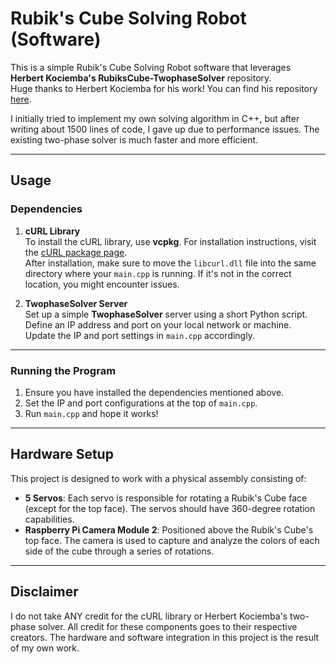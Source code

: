 # Rubik's Cube Solving Robot (Software)

This is a simple Rubik's Cube Solving Robot software that leverages **Herbert Kociemba's RubiksCube-TwophaseSolver** repository.  
Huge thanks to Herbert Kociemba for his work! You can find his repository [here](https://github.com/hkociemba/RubiksCube-TwophaseSolver).

I initially tried to implement my own solving algorithm in C++, but after writing about 1500 lines of code, I gave up due to performance issues. The existing two-phase solver is much faster and more efficient.

---

## Usage

### Dependencies

1. **cURL Library**  
   To install the cURL library, use **vcpkg**. For installation instructions, visit the [cURL package page](https://vcpkg.io/en/package/curl.html).  
   After installation, make sure to move the `libcurl.dll` file into the same directory where your `main.cpp` is running. If it's not in the correct location, you might encounter issues.

2. **TwophaseSolver Server**  
   Set up a simple **TwophaseSolver** server using a short Python script. Define an IP address and port on your local network or machine.  
   Update the IP and port settings in `main.cpp` accordingly.

---

### Running the Program

1. Ensure you have installed the dependencies mentioned above.
2. Set the IP and port configurations at the top of `main.cpp`.
3. Run `main.cpp` and hope it works!

---

## Hardware Setup

This project is designed to work with a physical assembly consisting of:

- **5 Servos**: Each servo is responsible for rotating a Rubik's Cube face (except for the top face). The servos should have 360-degree rotation capabilities.
- **Raspberry Pi Camera Module 2**: Positioned above the Rubik's Cube's top face. The camera is used to capture and analyze the colors of each side of the cube through a series of rotations.

---

## Disclaimer

I do not take ANY credit for the cURL library or Herbert Kociemba's two-phase solver. All credit for these components goes to their respective creators. The hardware and software integration in this project is the result of my own work.
